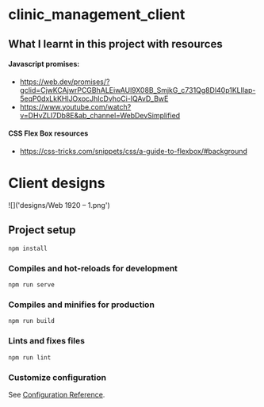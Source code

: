 # clinic_management_client

## What I learnt in this project with resources
#### Javascript promises: 

- <https://web.dev/promises/?gclid=CjwKCAjwrPCGBhALEiwAUl9X08B_SmjkG_c731Qg8Dl40p1KLlIap-5eqP0dxLkKHlJOxocJhIcDvhoCi-IQAvD_BwE>
- <https://www.youtube.com/watch?v=DHvZLI7Db8E&ab_channel=WebDevSimplified>

#### CSS Flex Box resources

- <https://css-tricks.com/snippets/css/a-guide-to-flexbox/#background>

# Client designs

![]('designs/Web 1920 – 1.png')

## Project setup
```
npm install
```

### Compiles and hot-reloads for development
```
npm run serve
```

### Compiles and minifies for production
```
npm run build
```

### Lints and fixes files
```
npm run lint
```

### Customize configuration
See [Configuration Reference](https://cli.vuejs.org/config/).
